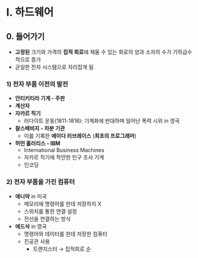 # I. 하드웨어

## 0. 들어가기

- **고정된** 크기와 가격의 **집적 회로**에 채울 수 있는 회로의 양과 소자의 수가 기하급수적으로 증가
- 균일한 전자 시스템으로 자리잡게 됨

### 1) 전자 부품 이전의 발전

- **안티키티라 기계 - 주판**
- **계산자**
- **자카르 직기**
    - 러다이트 운동(1811-1816): 기계화에 반대하며 일어난 폭력 시위 in 영국
- **찰스배비지 - 차분 기관**
    - 이를 기록한 **에이다 러브레이스** (**최초의 프로그래머**)
- **허먼 홀러리스 - IBM**
    - International Business Machines
    - 자카르 직기에 착안한 인구 조사 기계
    - 인코딩

### 2) 전자 부품을 가진 컴퓨터

- **애니악** in 미국
    - 메모리에 명령어를 한데 저장하지 X
    - 스위치를 통한 연결 설정
    - 전선을 연결하는 방식
- **에드삭** in 영국
    - 명령어와 데이터를 한데 저장한 컴퓨터
    - 진공관 사용
        - 트랜지스터 → 집적회로 순
